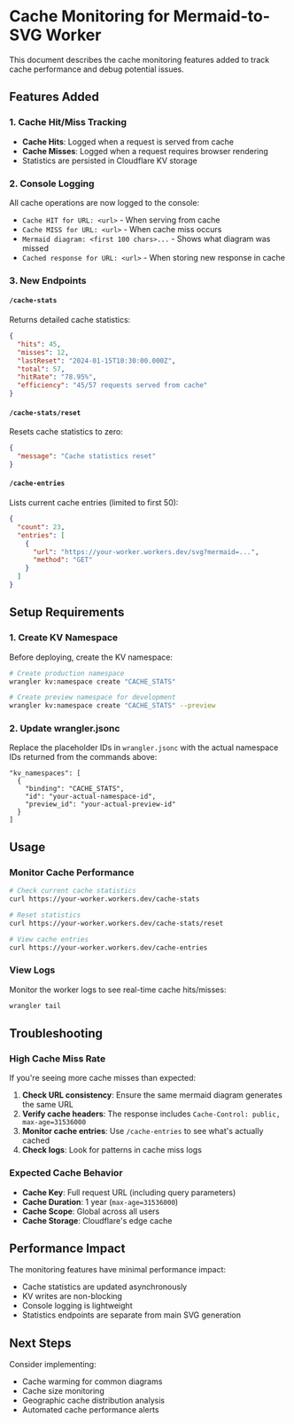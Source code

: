 # Cache Monitoring for Mermaid-to-SVG Worker

This document describes the cache monitoring features added to track cache performance and debug potential issues.

## Features Added

### 1. Cache Hit/Miss Tracking
- **Cache Hits**: Logged when a request is served from cache
- **Cache Misses**: Logged when a request requires browser rendering
- Statistics are persisted in Cloudflare KV storage

### 2. Console Logging
All cache operations are now logged to the console:
- `Cache HIT for URL: <url>` - When serving from cache
- `Cache MISS for URL: <url>` - When cache miss occurs
- `Mermaid diagram: <first 100 chars>...` - Shows what diagram was missed
- `Cached response for URL: <url>` - When storing new response in cache

### 3. New Endpoints

#### `/cache-stats`
Returns detailed cache statistics:
```json
{
  "hits": 45,
  "misses": 12,
  "lastReset": "2024-01-15T10:30:00.000Z",
  "total": 57,
  "hitRate": "78.95%",
  "efficiency": "45/57 requests served from cache"
}
```

#### `/cache-stats/reset`
Resets cache statistics to zero:
```json
{
  "message": "Cache statistics reset"
}
```

#### `/cache-entries`
Lists current cache entries (limited to first 50):
```json
{
  "count": 23,
  "entries": [
    {
      "url": "https://your-worker.workers.dev/svg?mermaid=...",
      "method": "GET"
    }
  ]
}
```

## Setup Requirements

### 1. Create KV Namespace
Before deploying, create the KV namespace:

```bash
# Create production namespace
wrangler kv:namespace create "CACHE_STATS"

# Create preview namespace for development
wrangler kv:namespace create "CACHE_STATS" --preview
```

### 2. Update wrangler.jsonc
Replace the placeholder IDs in `wrangler.jsonc` with the actual namespace IDs returned from the commands above:

```jsonc
"kv_namespaces": [
  {
    "binding": "CACHE_STATS",
    "id": "your-actual-namespace-id",
    "preview_id": "your-actual-preview-id"
  }
]
```

## Usage

### Monitor Cache Performance
```bash
# Check current cache statistics
curl https://your-worker.workers.dev/cache-stats

# Reset statistics
curl https://your-worker.workers.dev/cache-stats/reset

# View cache entries
curl https://your-worker.workers.dev/cache-entries
```

### View Logs
Monitor the worker logs to see real-time cache hits/misses:
```bash
wrangler tail
```

## Troubleshooting

### High Cache Miss Rate
If you're seeing more cache misses than expected:

1. **Check URL consistency**: Ensure the same mermaid diagram generates the same URL
2. **Verify cache headers**: The response includes `Cache-Control: public, max-age=31536000`
3. **Monitor cache entries**: Use `/cache-entries` to see what's actually cached
4. **Check logs**: Look for patterns in cache miss logs

### Expected Cache Behavior
- **Cache Key**: Full request URL (including query parameters)
- **Cache Duration**: 1 year (`max-age=31536000`)
- **Cache Scope**: Global across all users
- **Cache Storage**: Cloudflare's edge cache

## Performance Impact

The monitoring features have minimal performance impact:
- Cache statistics are updated asynchronously
- KV writes are non-blocking
- Console logging is lightweight
- Statistics endpoints are separate from main SVG generation

## Next Steps

Consider implementing:
- Cache warming for common diagrams
- Cache size monitoring
- Geographic cache distribution analysis
- Automated cache performance alerts